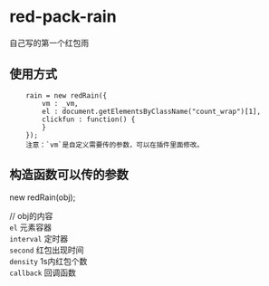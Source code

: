 # red-pack-rain
自己写的第一个红包雨

使用方式
--
		rain = new redRain({
    		vm : _vm,
    		el : document.getElementsByClassName("count_wrap")[1],
    		clickfun : function() {
    		}
		});
		注意：`vm`是自定义需要传的参数，可以在插件里面修改。

构造函数可以传的参数
--
new redRain(obj); 

// obj的内容 <br>
`el` 元素容器<br>
`interval` 定时器<br>
`second` 红包出现时间<br>
`density` 1s内红包个数<br>
`callback` 回调函数<br>

